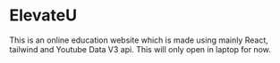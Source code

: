 # ElevateU
This is an online education website which is made using mainly React, tailwind and Youtube Data V3 api. This will only open in laptop for now.
